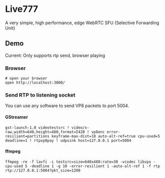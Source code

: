 # Live777

A very simple, high performance, edge WebRTC SFU (Selective Forwarding Unit)

## Demo

Current: Only supports rtp send, browser playing

### Browser

```shell
# open your browser
open http://localhost:3000/
```

### Send RTP to listening socket

You can use any software to send VP8 packets to port 5004.

#### GStreamer

```shell
gst-launch-1.0 videotestsrc ! video/x-raw,width=640,height=480,format=I420 ! vp8enc error-resilient=partitions keyframe-max-dist=10 auto-alt-ref=true cpu-used=5 deadline=1 ! rtpvp8pay ! udpsink host=127.0.0.1 port=5004
```

#### ffmpeg

```shell
ffmpeg -re -f lavfi -i testsrc=size=640x480:rate=30 -vcodec libvpx -cpu-used 5 -deadline 1 -g 10 -error-resilient 1 -auto-alt-ref 1 -f rtp rtp://127.0.0.1:5004?pkt_size=1200
```
